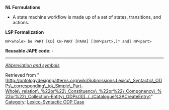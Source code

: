 __NL Formulations__



* A state machine workflow is made up of a set of states, transitions, and actions.


  

__LSP Formalization__




```
NP<whole> be PART [CD] CN-PART [PARA] [(NP<part>,)* and] NP<part>

```

__Reusable JAPE code__: -





---


_[Abbreviation and symbols](../../Community/LSPSymbols "Community:LSPSymbols")_





Retrieved from "[http://ontologydesignpatterns.org/wiki/Submissions:Lexico\_Syntactic\_ODPs\_corresponding\_to\_Simple\_Part-Whole\_relation\_%22or%22\_Constituency\_%22or%22\_Componency\_%22or%22\_Collection-Entity\_ODPs/3](../../Catalogue%3ACreateEntry)"
 [Category](http://ontologydesignpatterns.org/wiki/Special:Categories "Special:Categories"): [Lexico-Syntactic ODP Case](../../Category/Lexico-Syntactic_ODP_Case "Category:Lexico-Syntactic ODP Case")